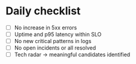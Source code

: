 # Daily checklist
- [ ] No increase in 5xx errors
- [ ] Uptime and p95 latency within SLO
- [ ] No new critical patterns in logs
- [ ] No open incidents or all resolved
- [ ] Tech radar → meaningful candidates identified
